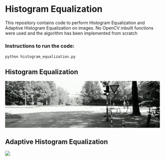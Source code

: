 # Histogram Equalization
This repository contains code to perform Histogram Equalization and Adaptive Histogram Equalization on images. No OpenCV inbuilt functions were used and the algorithm has been implemented from scratch

### Instructions to run the code:
```
python histogram_equalization.py
```

## Histogram Equalization
<img src = https://github.com/abhijitmahalle/histogram_equalization/blob/master/gif/histogram_equalization.gif/>  

## Adaptive Histogram Equalization
<img src = https://github.com/abhijitmahalle/histogram_equalization/blob/master/gif/ahe.gif/>

